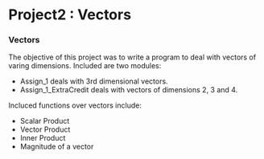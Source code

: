 # Project2 : Vectors

### Vectors

The objective of this project was to write a program to deal with vectors of varing dimensions.
Included are two modules:
* Assign_1 deals with 3rd dimensional vectors.
* Assign_1_ExtraCredit deals with vectors of dimensions 2, 3 and 4.

Incluced functions over vectors include:
* Scalar Product
* Vector Product
* Inner Product
* Magnitude of a vector